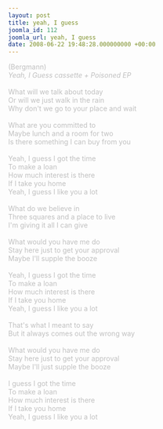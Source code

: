 ```yaml
---
layout: post
title: yeah, I guess
joomla_id: 112
joomla_url: yeah, I guess
date: 2008-06-22 19:48:28.000000000 +00:00
---
```

<div>
<span style="color: #c0c0c0">(Bergmann)</span>
</div>
<div>
<span style="color: #c0c0c0"><i>Yeah, I Guess cassette + Poisoned EP</i><br />
<br />
</span>
</div>
<span style="color: #c0c0c0">What will we talk about today<br />
Or will we just walk in the rain<br />
Why don't we go to your place and wait<br />
<br />
What are you committed to<br />
Maybe lunch and a room for two<br />
Is there something I can buy from you<br />
<br />
Yeah, I guess I got the time<br />
To make a loan<br />
How much interest is there<br />
If I take you home<br />
Yeah, I guess I like you a lot<br />
<br />
What do we believe in<br />
Three squares and a place to live<br />
I'm giving it all I can give<br />
<br />
What would you have me do<br />
Stay here just to get your approval<br />
Maybe I'll supple the booze<br />
<br />
Yeah, I guess I got the time<br />
To make a loan<br />
How much interest is there<br />
If I take you home<br />
Yeah, I guess I like you a lot<br />
<br />
That's what I meant to say<br />
But it always comes out the wrong way<br />
<br />
What would you have me do<br />
Stay here just to get your approval<br />
Maybe I'll just supple the booze<br />
<br />
I guess I got the time<br />
To make a loan<br />
How much interest is there<br />
If I take you home<br />
Yeah, I guess I like you a lot</span>

